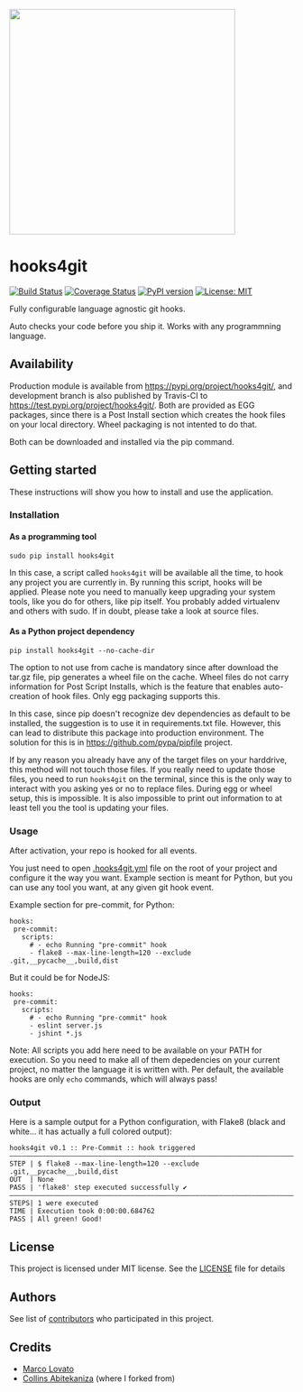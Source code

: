 <a href="https://asciinema.org/a/190505" target="_blank"><img src="https://asciinema.org/a/190505.png" height="400" /></a>

# hooks4git

[![Build Status](https://travis-ci.org/lovato/hooks4git.svg?branch=master)](https://travis-ci.org/lovato/hooks4git)
[![Coverage Status](https://coveralls.io/repos/github/lovato/hooks4git/badge.svg?branch=master)](https://coveralls.io/github/lovato/hooks4git?branch=master)
[![PyPI version](https://badge.fury.io/py/hooks4git.svg)](https://badge.fury.io/py/hooks4git)
[![License: MIT](https://img.shields.io/badge/License-MIT-yellow.svg)](https://opensource.org/licenses/MIT)

Fully configurable language agnostic git hooks.

Auto checks your code before you ship it. Works with any programmning language.

## Availability

Production module is available from https://pypi.org/project/hooks4git/, and development branch is also published by Travis-CI to https://test.pypi.org/project/hooks4git/. Both are provided as EGG packages, since there is a Post Install section which creates the hook files on your local directory. Wheel packaging is not intented to do that.

Both can be downloaded and installed via the pip command.

## Getting started

These instructions will show you how to install and use the application.

### Installation

#### As a programming tool

 ```
 sudo pip install hooks4git
 ```

In this case, a script called `hooks4git` will be available all the time, to hook any project you are currently in.
By running this script, hooks will be applied. Please note you need to manually keep upgrading your system tools, like you do for others, like pip itself.
You probably added virtualenv and others with sudo. If in doubt, please take a look at source files.

#### As a Python project dependency

 ```
 pip install hooks4git --no-cache-dir
 ```

The option to not use from cache is mandatory since after download the tar.gz file, pip generates a wheel file on the cache.
Wheel files do not carry information for Post Script Installs, which is the feature that enables auto-creation of hook files. Only egg packaging supports this.

In this case, since pip doesn't recognize dev dependencies as default to be installed, the suggestion is to use it in requirements.txt file. However, this can lead to distribute this package into production environment. The solution for this is in https://github.com/pypa/pipfile project.

If by any reason you already have any of the target files on your harddrive, this method will not touch those files. If you really need to update those files, you need to run `hooks4git` on the terminal, since this is the only way to interact with you asking yes or no to replace files. During egg or wheel setup, this is impossible. It is also impossible to print out information to at least tell you the tool is updating your files.

### Usage

After activation, your repo is hooked for all events.

You just need to open <a href="./.hooks4git.yml">.hooks4git.yml</a> file on the root of your project and configure it the way you want.
Example section is meant for Python, but you can use any tool you want, at any given git hook event.

Example section for pre-commit, for Python:

 ```
hooks:
  pre-commit:
    scripts:
      # - echo Running "pre-commit" hook
      - flake8 --max-line-length=120 --exclude .git,__pycache__,build,dist
 ```

But it could be for NodeJS:

 ```
hooks:
  pre-commit:
    scripts:
      # - echo Running "pre-commit" hook
      - eslint server.js
      - jshint *.js
 ```

Note: All scripts you add here need to be available on your PATH for execution. So you need to make all of them depedencies on your current project, no matter the language it is written with. Per default, the available hooks are only `echo` commands, which will always pass!

### Output

Here is a sample output for a Python configuration, with Flake8 (black and white... it has actually a full colored output):

 ```
hooks4git v0.1 :: Pre-Commit :: hook triggered
———————————————————————————————————————————————————————————————————————————————
STEP | $ flake8 --max-line-length=120 --exclude .git,__pycache__,build,dist
OUT  | None
PASS | 'flake8' step executed successfully ✔
———————————————————————————————————————————————————————————————————————————————
STEPS| 1 were executed
TIME | Execution took 0:00:00.684762
PASS | All green! Good!
 ```

## License

This project is licensed under MIT license. See the <a href="./LICENSE">LICENSE</a> file for details

## Authors
See list of <a href="https://github.com/lovato/hooks4git/graphs/contributors">contributors</a> who participated in this project.

## Credits
<ul>
 <li><a href="https://github.com/lovato">Marco Lovato</a></li>
 <li><a href="https://github.com/collin5/precommit-hook">Collins Abitekaniza</a> (where I forked from)</li>
</ul>
